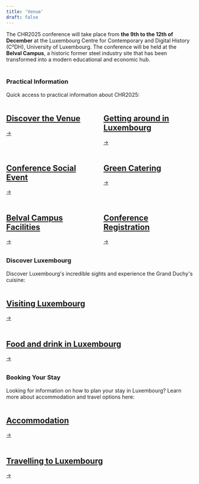 ```yaml
---
title: 'Venue'
draft: false
---
```


<!--html settings for banner-->
<style>
/* define banner for about page */
.banner-grid {
    display: grid;
    grid-template-columns: repeat(auto-fit, minmax(250px, 1fr));
    gap: 20px;
    padding: 0px;
}

/* special case for 4 elements - 2x2 */
.banner-grid.four-items {
    grid-template-columns: repeat(2, 1fr);
}

/* special case for 6 elements - 3x3 */
.banner-grid.six-items {
    grid-template-columns: repeat(3, 1fr);
}

@media (max-width: 480px) {a
    .banner h2 {
        font-size: 1rem;
    }

    .banner .arrow {
        width: 28px;
        height: 28px;
    }

/* ensure banners - whether four-item or not, is a list on mobile */
    .banner-grid {
    display: grid;
    grid-template-columns: repeat(auto-fit, minmax(250px, 1fr));
    gap: 20px;
    padding: 0px;
}

.banner-grid.four-items {
    grid-template-columns: repeat(auto-fit, minmax(250px, 1fr));
}
}
</style>

<!--WRITTEN CONTENT STARTS HERE-->

The CHR2025 conference will take place from <span style="font-weight: 700;">the 9th to the 12th of December</span> at the Luxembourg Centre for Contemporary and Digital History (C²DH), University of Luxembourg. The conference will be held at the <span style="font-weight: 700;">Belval Campus</span>, a historic former steel industry site that has been transformed into a modern educational and economic hub.

<div class="space" style="padding-top:1%;"></div>

<h3 style="font-weight:bold;">Practical Information</h3>

Quick access to practical information about CHR2025:

<div class="banner-grid four-items">
    <a href="/venue/location-and-venue" class="banner" aria-label="Press to get an overview of the location and buildings for CHR2025">
        <h2>Discover the Venue</h2>
        <div class="banner-footer">
            <div class="arrow" aria-hidden="true">→</div>
        </div>
    </a>
    <a href="/venue/transportation" class="banner" aria-label="Press to find out how to get around in Luxembourg">
        <h2>Getting around in Luxembourg</h2>
        <div class="banner-footer">
            <div class="arrow" aria-hidden="true">→</div>
        </div>
    </a>
    <a href="/venue/conference-social-event" class="banner" aria-label="Press to learn more about the Conference Social Event">
        <h2>Conference Social Event</h2>
        <div class="banner-footer">
            <div class="arrow" aria-hidden="true">→</div>
        </div>
    </a>
    <a href="/venue/green-catering" class="banner" aria-label="Press to learn more about green catering applied to the CHR2025 conference">
        <h2>Green Catering</h2>
        <div class="banner-footer">
            <div class="arrow" aria-hidden="true">→</div>
        </div>
    </a>
    <a href="/venue/belval-campus-facilities" class="banner" aria-label="Press to learn more about facilities available at Belval Campus">
        <h2>Belval Campus Facilities</h2>
        <div class="banner-footer">
            <div class="arrow" aria-hidden="true">→</div>
        </div>
    </a>
    <a href="/venue/registration" class="banner" aria-label="Press to learn more about how to register to the conference">
        <h2>Conference Registration</h2>
        <div class="banner-footer">
            <div class="arrow" aria-hidden="true">→</div>
        </div>
    </a>
</div>

<div class="space" style="padding-top:2%;"></div>

<h3 style="font-weight:bold;">Discover Luxembourg</h3>

Discover Luxembourg's incredible sights and experience the Grand Duchy's cuisine:

<div class="banner-grid">
    <a href="https://www.visitluxembourg.com/destinations" class="banner" aria-label="Press to explore sights and destinations in Luxembourg">
        <h2>Visiting Luxembourg</h2>
        <div class="banner-footer">
            <div class="arrow" aria-hidden="true">→</div>
        </div>
    </a>
    <a href="https://www.visitluxembourg.com/experience-luxembourg/food-drink" class="banner" aria-label="Press to explore dining options in Aarhus">
        <h2>Food and drink in Luxembourg</h2>
        <div class="banner-footer">
            <div class="arrow" aria-hidden="true">→</div>
        </div>
    </a>
</div>

<div class="space" style="padding-top:2%;"></div>

<h3 style="font-weight:bold;">Booking Your Stay</h3>

Looking for information on how to plan your stay in Luxembourg? Learn more about accommodation and travel options here:

<div class="banner-grid">
    <a href="/venue/accommodation" class="banner" aria-label="Press to view accommodation options in Luxembourg">
        <h2>Accommodation</h2>
        <div class="banner-footer">
            <div class="arrow" aria-hidden="true">→</div>
        </div>
    </a>
    <a href="https://www.visitluxembourg.com/plan-your-stay/getting-here" class="banner" aria-label="Press to learn about travel options to Luxembourg">
        <h2>Travelling to Luxembourg</h2>
        <div class="banner-footer">
            <div class="arrow" aria-hidden="true">→</div>
        </div>
    </a>
</div>

<div class="space" style="padding-top:3%;"></div>
